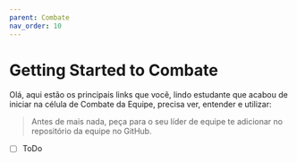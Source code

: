 ```yaml
---
parent: Combate
nav_order: 10
---
```

# Getting Started to Combate

Olá, aqui estão os principais links que você, lindo estudante que acabou de iniciar na célula de Combate da Equipe, precisa ver, entender e utilizar:

> Antes de mais nada, peça para o seu líder de equipe te adicionar no repositório da equipe no GitHub. 

- [ ] ToDo
